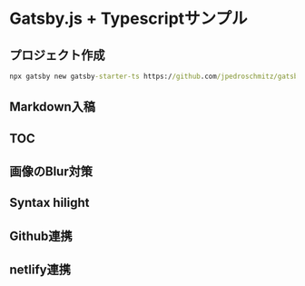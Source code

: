 # Gatsby.js + Typescriptサンプル

## プロジェクト作成

```cmd
npx gatsby new gatsby-starter-ts https://github.com/jpedroschmitz/gatsby-starter-ts
```

## Markdown入稿

## TOC

## 画像のBlur対策

## Syntax hilight

## Github連携

## netlify連携